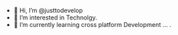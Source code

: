 - 👋 Hi, I’m @justtodevelop
- 👀 I’m interested in Technolgy.
- 🌱 I’m currently learning cross platform Development ...
.

<!---
justtodevelop/justtodevelop is a ✨ special ✨ repository because its `README.md` (this file) appears on your GitHub profile.
You can click the Preview link to take a look at your changes.
--->
